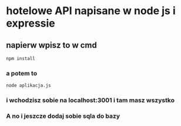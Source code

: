 # hotelowe API napisane w node js i expressie


## napierw wpisz to w cmd
```
npm install
```

### a potem to
```
node aplikacja.js
```

### i wchodzisz sobie na localhost:3001 i tam masz wszystko
### A no i jeszcze dodaj sobie sqla do bazy
